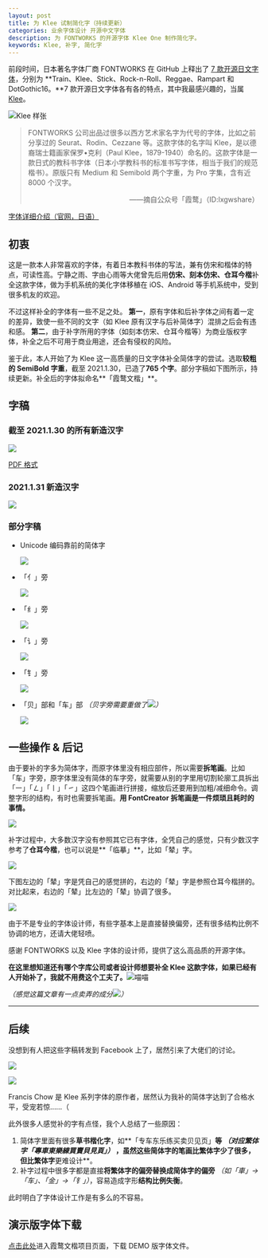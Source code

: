 ```yaml
---
layout: post
title: 为 Klee 试制简化字（持续更新）
categories: 业余字体设计 开源中文字体
description: 为 FONTWORKS 的开源字体 Klee One 制作简化字。
keywords: Klee, 补字, 简化字
---
```


前段时间，日本著名字体厂商 FONTWORKS 在 GitHub 上释出了 [7 款开源日文字体](https://github.com/fontworks-fonts)，分别为 **Train、Klee、Stick、Rock-n-Roll、Reggae、Rampart 和 DotGothic16。**7 款开源日文字体各有各的特点，其中我最感兴趣的，当属 [Klee](https://github.com/fontworks-fonts/Klee)。

![Klee 样张](https://github.com/fontworks-fonts/Klee/raw/master/image_Klee-SemiBold.png)

> FONTWORKS 公司出品过很多以西方艺术家名字为代号的字体，比如之前分享过的 Seurat、Rodin、Cezzane 等。这款字体的名字叫 Klee，是以德裔瑞士籍画家保罗•克利（Paul Klee，1879-1940）命名的。这款字体是一款日式的教科书字体（日本小学教科书的标准书写字体，相当于我们的规范楷书）。原版只有 Medium 和 Semibold 两个字重，为 Pro 字集，含有近 8000 个汉字。
>
> <div align="right">——摘自公众号「霞鹜」（ID:lxgwshare）

[字体详细介绍（官网，日语）](https://fontworks.co.jp/fontsearch/KleePro-M/) 

## 初衷

这是一款本人非常喜欢的字体，有着日本教科书体的写法，兼有仿宋和楷体的特点，可读性高。宁静之雨、字由心雨等大佬曾先后用**仿宋、刻本仿宋、仓耳今楷**补全这款字体，做为手机系统的美化字体移稙在 iOS、Android 等手机系统中，受到很多机友的欢迎。

不过这样补全的字体有一些不足之处。 **第一**，原有字体和后补字体之间有着一定的差异，致使一些不同的文字（如 Klee 原有汉字与后补简体字）混排之后会有违和感。 **第二**，由于补字所用的字体（如刻本仿宋、仓耳今楷等）为商业版权字体，补全之后不可用于商业用途，还会有侵权的风险。

鉴于此，本人开始了为 Klee 这一高质量的日文字体补全简体字的尝试。选取**较粗的 SemiBold 字重**，截至 2021.1.30，已造了**765 个字**。部分字稿如下图所示，持续更新。补全后的字体拟命名**「霞鹜文楷」**。

## 字稿

### 截至 2021.1.30 的所有新造汉字

![](\images\posts\klee-simpchin\wenkai-demo.png)

[PDF 格式](https://github.com/lxgw/LxgwWenKai/raw/main/demo.pdf)

### 2021.1.31 新造汉字

![](\images\posts\klee-simpchin\wenkai-20210131.png)

### 部分字稿

- Unicode 编码靠前的简体字

  ![](\images\posts\klee-simpchin\klee-simpchin-single.png)

- 「亻」旁

  ![](\images\posts\klee-simpchin\klee-simpchin-person.png)

- 「纟」旁

  ![](\images\posts\klee-simpchin\klee-simpchin-silk.png)

- 「讠」旁

  ![](\images\posts\klee-simpchin\klee-simpchin-language.jpeg)

- 「钅」旁

  ![](\images\posts\klee-simpchin\klee-simpchin-metal.png)
  
- 「贝」部和「车」部 *（贝字旁需要重做了![](https://img.t.sinajs.cn/t4/appstyle/expression/ext/normal/a1/2018new_doge02_org.png)）*

  ![](\images\posts\klee-simpchin\klee-simpchin-finance-traffic.png)

## 一些操作 & 后记

由于要补的字多为简体字，而原字体里没有相应部件，所以需要**拆笔画**。比如「车」字旁，原字体里没有简体的车字旁，就需要从别的字里用切割轮廓工具拆出「㇐」「㇜」「㇑」「㇀」这四个笔画进行拼接，缩放后还要用到加粗/减细命令。调整字形的结构，有时也需要拆笔画。**用 FontCreator 拆笔画是一件烦琐且耗时的事情。**

![](\images\posts\klee-simpchin\tzay.png)

补字过程中，大多数汉字没有参照其它已有字体，全凭自己的感觉，只有少数汉字参考了**仓耳今楷**，也可以说是**「临摹」**，比如「辇」字。

![](\images\posts\klee-simpchin\nean.png)

下图左边的「辇」字是凭自己的感觉拼的，右边的「辇」字是参照仓耳今楷拼的。对比起来，右边的「辇」比左边的「辇」协调了很多。

![](\images\posts\klee-simpchin\nean-comparison.png)

由于不是专业的字体设计师，有些字基本上是直接替换偏旁，还有很多结构比例不协调的地方，还请大佬轻喷。

感谢 FONTWORKS 以及 Klee 字体的设计师，提供了这么高品质的开源字体。

**在这里想知道还有哪个字库公司或者设计师想要补全 Klee 这款字体，如果已经有人开始补了，我就不用费这个工夫了。**![喵喵](https://img.t.sinajs.cn/t4/appstyle/expression/ext/normal/7b/2018new_miaomiao_org.png)



*（感觉这篇文章有一点卖弄的成分![](https://img.t.sinajs.cn/t4/appstyle/expression/ext/normal/a1/2018new_doge02_org.png)）*

---

## 后续

没想到有人把这些字稿转发到 Facebook 上了，居然引来了大佬们的讨论。

![](\images\posts\klee-simpchin\fb-snapshot.jpg)

![](\images\posts\klee-simpchin\fb-comment.jpg)

Francis Chow 是 Klee 系列字体的原作者，居然认为我补的简体字达到了合格水平，受宠若惊……（

此外很多人感觉补的字有点怪，我个人总结了一些原因：

1. 简体字里面有很多**草书楷化字**，如**「专车东乐练买卖贝见页」**等 *（对应繁体字「專車東樂練買賣貝見頁」）* ，虽然这些简体字的笔画比繁体字少了很多，但比繁体字**更难设计**。
2. 补字过程中很多字都是直接**将繁体字的偏旁替换成简体字的偏旁** *（如「車」→「车」、「金」→「钅」）*，容易造成字形**结构比例失衡**。

此时明白了字体设计工作是有多么的不容易。

## 演示版字体下载

[点击此处](https://github.com/lxgw/LxgwWenKai/)进入霞鹜文楷项目页面，下载 DEMO 版字体文件。